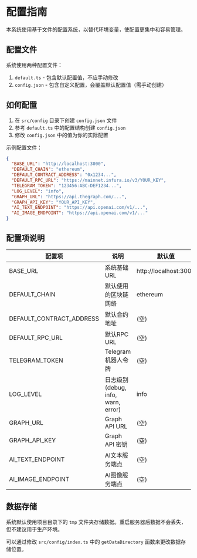 # 配置指南

本系统使用基于文件的配置系统，以替代环境变量，使配置更集中和容易管理。

## 配置文件

系统使用两种配置文件：

1. `default.ts` - 包含默认配置值，不应手动修改
2. `config.json` - 包含自定义配置，会覆盖默认配置值（需手动创建）

## 如何配置

1. 在 `src/config` 目录下创建 `config.json` 文件
2. 参考 `default.ts` 中的配置结构创建 `config.json`
3. 修改 `config.json` 中的值为你的实际配置

示例配置文件：

```json
{
  "BASE_URL": "http://localhost:3000",
  "DEFAULT_CHAIN": "ethereum",
  "DEFAULT_CONTRACT_ADDRESS": "0x1234...",
  "DEFAULT_RPC_URL": "https://mainnet.infura.io/v3/YOUR_KEY",
  "TELEGRAM_TOKEN": "123456:ABC-DEF1234...",
  "LOG_LEVEL": "info",
  "GRAPH_URL": "https://api.thegraph.com/...",
  "GRAPH_API_KEY": "YOUR_API_KEY",
  "AI_TEXT_ENDPOINT": "https://api.openai.com/v1/...",
  "AI_IMAGE_ENDPOINT": "https://api.openai.com/v1/..."
}
```

## 配置项说明

| 配置项 | 说明 | 默认值 |
|-------|------|-------|
| BASE_URL | 系统基础URL | http://localhost:3000 |
| DEFAULT_CHAIN | 默认使用的区块链网络 | ethereum |
| DEFAULT_CONTRACT_ADDRESS | 默认合约地址 | (空) |
| DEFAULT_RPC_URL | 默认RPC URL | (空) |
| TELEGRAM_TOKEN | Telegram机器人令牌 | (空) |
| LOG_LEVEL | 日志级别 (debug, info, warn, error) | info |
| GRAPH_URL | Graph API URL | (空) |
| GRAPH_API_KEY | Graph API 密钥 | (空) |
| AI_TEXT_ENDPOINT | AI文本服务端点 | (空) |
| AI_IMAGE_ENDPOINT | AI图像服务端点 | (空) |

## 数据存储

系统默认使用项目目录下的 `tmp` 文件夹存储数据。重启服务器后数据不会丢失，但不建议用于生产环境。

可以通过修改 `src/config/index.ts` 中的 `getDataDirectory` 函数来更改数据存储位置。 